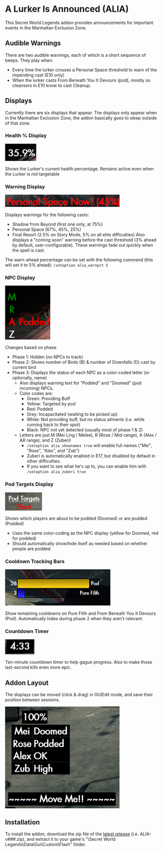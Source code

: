 # A Lurker Is Announced (ALIA)
This Secret World Legends addon provides announcements for important events in the Manhattan Exclusion Zone.

## Audible Warnings

There are two audible warnings, each of which is a short sequence of beeps. They play when:
- Every time the lurker crosses a Personal Space threshold to warn of the impending cast (E10 only)
- When the lurker casts From Beneath You It Devours (pod), mostly so cleansers in E10 know to cast Cleanup.

## Displays

Currently there are six displays that appear. The displays only appear when in the Manhattan Exclusion Zone, the addon basically goes to sleep outside of that zone.




### Health % Display 
![Health display](screens/alia_health_display.png) 

Shows the Lurker's current health percentage. Remains active even when the Lurker is not targetable

### Warning Display 
![Warning Display](screens/alia_warning_display.png)

Displays warnings for the following casts:
- Shadow from Beyond (first one only, at 75%)
- Personal Space (67%, 45%, 25%)
- Final Resort (2.5% on Story Mode, 5% on all elite difficulties)
Also displays a "coming soon" warning before the cast threshold (3% ahead by default, user-configurable). These warnings fade out quickly when the spell is cast.

The warn-ahead percentage can be set with the following command (this will set it to 5% ahead):
`/setoption alia_warnpct 5`   
    

### NPC Display 
![Warning Display](screens/alia_npc_display.png)

Changes based on phase
- Phase 1: Hidden (no NPCs to track)
- Phase 2: Shows number of Birds (B) & number of Downfalls (D) cast by current bird
- Phase 3: Displays the status of each NPC as a color-coded letter (or optionally, name)
  - Also displays warning text for "Podded" and "Doomed" (pod incoming) NPCs.
  - Color codes are:
    - Green: Providing Buff
    - Yellow: Targeted by pod
    - Red: Podded
    - Grey: Incapacitated (waiting to be picked up)
    - White: Not providing buff, but no status ailments (i.e. while running back to their spot)
    - Black: NPC not yet detected (usually most of phase 1 & 2)
  - Letters are just M (Mei Ling / Melee), R (Rose / Mid-range), A (Alex / AR range), and Z (Zuberi)
    - `/setoption alia_shownames true` will enable full names ("Mei", "Rose", "Alex", and "Zub")
    - Zuberi is automatically enabled in E17, but disabled by default in other difficulties. 
    - If you want to see what he's up to, you can enable him with `/setoption alia_zuberi true`

### Pod Targets Display 
![Pod Targets Display](screens/alia_podtarget_display.png)

Shows which players are about to be podded (Doomed) or are podded (Podded)
  - Uses the same color-coding as the NPC display (yellow for Doomed, red for podded)
  - Should automatically show/hide itself as needed based on whether people are podded
  
### Cooldown Tracking Bars
![Cooldown Display](screens/alia_cooldown_display.png)

Show remaining cooldowns on Pure Filth and From Beneath You It Devours (Pod). Automatically hides during phase 2 when they aren't relevant.

### Countdown Timer
![Countdown Display](screens/alia_countdown_display.PNG)

Ten-minute countdown timer to help gague progress. Also to make those last-second kills even more epic.

## Addon Layout
The displays can be moved (click & drag) in GUIEdit mode, and save their position between sessions.

![Screenshot in GUIEdit Mode](screens/alia_guiedit_new.png)

## Installation

To install the addon, download the zip file of the [latest release](https://github.com/theckhd/ALIA/releases) (i.e. ALIA-v###.zip), and extract it to your game's "\Secret World Legends\Data\Gui\Custom\Flash\" folder.

